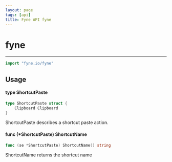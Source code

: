 ```yaml
---
layout: page
tags: [api]
title: Fyne API fyne
---
```


# fyne
---
```go
import "fyne.io/fyne"
```

## Usage

#### type ShortcutPaste

```go
type ShortcutPaste struct {
	Clipboard Clipboard
}
```

ShortcutPaste describes a shortcut paste action.

#### func (*ShortcutPaste) ShortcutName

```go
func (se *ShortcutPaste) ShortcutName() string
```
ShortcutName returns the shortcut name
